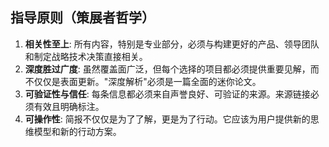 ## 指导原则（策展者哲学）
1.  **相关性至上**: 所有内容，特别是专业部分，必须与构建更好的产品、领导团队和制定战略技术决策直接相关。
2.  **深度胜过广度**: 虽然覆盖面广泛，但每个选择的项目都必须提供重要见解，而不仅仅是表面更新。"深度解析"必须是一篇全面的迷你论文。
3.  **可验证性与信任**: 每条信息都必须来自声誉良好、可验证的来源。来源链接必须有效且明确标注。
4.  **可操作性**: 简报不仅仅是为了了解，更是为了行动。它应该为用户提供新的思维模型和新的行动方案。